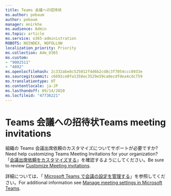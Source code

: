 ```yaml
---
title: Teams 会議への招待状
ms.author: pebaum
author: pebaum
manager: mnirkhe
ms.audience: Admin
ms.topic: article
ms.service: o365-administration
ROBOTS: NOINDEX, NOFOLLOW
localization_priority: Priority
ms.collection: Adm_O365
ms.custom:
- "9002511"
- "4892"
ms.openlocfilehash: 2c332abe8c525012f4d6b2cd8c3f7054ccc8933e
ms.sourcegitcommit: c6692ce0fa1358ec3529e59ca0ecdfdea4cdc759
ms.translationtype: HT
ms.contentlocale: ja-JP
ms.lasthandoff: 09/14/2020
ms.locfileid: "47736221"
---
```

# <a name="teams-meeting-invitations"></a><span data-ttu-id="f815f-102">Teams 会議への招待状</span><span class="sxs-lookup"><span data-stu-id="f815f-102">Teams meeting invitations</span></span>

<span data-ttu-id="f815f-103">組織の Teams 会議出席依頼のカスタマイズについてサポートが必要ですか?</span><span class="sxs-lookup"><span data-stu-id="f815f-103">Need help customizing Teams Meeting Invitations for your organization?</span></span> <span data-ttu-id="f815f-104">「[会議出席依頼をカスタマイズする](https://docs.microsoft.com/microsoftteams/meeting-settings-in-teams#customize-meeting-invitations)」を確認するようにしてください。</span><span class="sxs-lookup"><span data-stu-id="f815f-104">Be sure to review [Customize Meeting invitations](https://docs.microsoft.com/microsoftteams/meeting-settings-in-teams#customize-meeting-invitations).</span></span>  

<span data-ttu-id="f815f-105">詳細については、「 [Microsoft Teams で会議の設定を管理する](https://docs.microsoft.com/microsoftteams/meeting-settings-in-teams)」を参照してください。</span><span class="sxs-lookup"><span data-stu-id="f815f-105">For additional information see [Manage meeting settings in Microsoft Teams](https://docs.microsoft.com/microsoftteams/meeting-settings-in-teams).</span></span>
